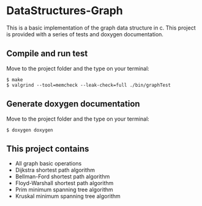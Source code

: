 # DataStructures-Graph
This is a basic implementation of the graph data structure in c. This project is provided with a series of tests and doxygen documentation.

## Compile and run test
Move to the project folder and the type on your terminal:
```
$ make
$ valgrind --tool=memcheck --leak-check=full ./bin/graphTest
```

## Generate doxygen documentation
Move to the project folder and the type on your terminal:
```
$ doxygen doxygen
```

## This project contains
- All graph basic operations
- Dijkstra shortest path algorithm
- Bellman-Ford shortest path algorithm
- Floyd-Warshall shortest path algorithm
- Prim minimum spanning tree algorithm
- Kruskal minimum spanning tree algorithm
